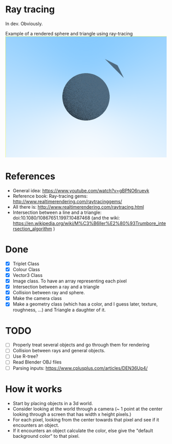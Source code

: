# Ray tracing
In dev. Obviously.

Example of a rendered sphere and triangle using ray-tracing
![](rendered/Image.png)

# References
* General idea: https://www.youtube.com/watch?v=gBPNO6ruevk
* Reference book: Ray-tracing gems: http://www.realtimerendering.com/raytracinggems/
* All there is: http://www.realtimerendering.com/raytracing.html
* Intersection between a line and a triangle: doi:10.1080/10867651.1997.10487468
    (and the wiki: https://en.wikipedia.org/wiki/M%C3%B6ller%E2%80%93Trumbore_intersection_algorithm )

# Done
- [x] Triplet Class
- [x] Colour Class
- [x] Vector3 Class
- [x] Image class. To have an array representing each pixel
- [x] Intersection between a ray and a triangle
- [x] Collision between ray and sphere.
- [x] Make the camera class
- [x] Make a geometry class (which has a color, and I guess later, texture,
  roughness, ...) and Triangle a daughter of it.

# TODO
- [ ] Properly treat several objects and go through them for rendering
- [ ] Collision between rays and general objects.
- [ ] Use R-tree?
- [ ] Read Blender OBJ files
- [ ] Parsing inputs: https://www.cplusplus.com/articles/DEN36Up4/

# How it works

* Start by placing objects in a 3d world.
* Consider looking at the world through a camera (~ 1 point at the center
  looking through a screen that has width x height pixels.)
* For each pixel, looking from the center towards that pixel and see if it
  encounters an object.
* If it encounters an object calculate the color, else give the "default
  background color" to that pixel.
